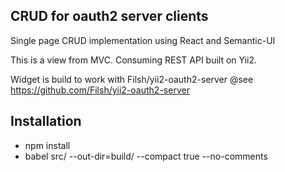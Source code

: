 CRUD for oauth2 server clients
------------------------------

Single page CRUD implementation using React and Semantic-UI

This is a view from MVC.
Consuming REST API built on Yii2.

Widget is build to work with Filsh/yii2-oauth2-server
@see https://github.com/Filsh/yii2-oauth2-server

Installation
------------

* npm install
* babel  src/ --out-dir=build/ --compact true --no-comments
